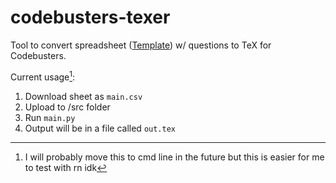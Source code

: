 # codebusters-texer

Tool to convert spreadsheet ([Template](https://docs.google.com/spreadsheets/d/1U-BpeRaxML1Sr2uRb8K0Zhr_6DGR3GwrMdIgSoa-3ac/edit?usp=sharing)) w/ questions to TeX for Codebusters.

Current usage[^1]:
1. Download sheet as `main.csv`
2. Upload to /src folder
3. Run `main.py`
4. Output will be in a file called `out.tex`

[^1]: I will probably move this to cmd line in the future but this is easier for me to test with rn idk